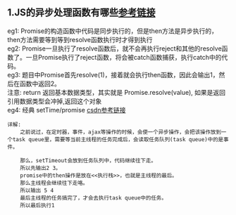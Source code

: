 ## 1.JS的异步处理函数有哪些[参考链接](https://juejin.cn/post/6844903679355518984)
eg1: Promise的构造函数中代码是同步执行的，但是then方法是异步执行的，then方法需要等到等到resolve函数执行时才得到执行  
eg2: Promise一旦执行了resolve函数后，就不会再执行reject和其他的resolve函数了。一旦Promise执行了reject函数，将会被catch函数捕获，执行catch中的代码。  
eg3: 题目中Promise首先resolve(1)，接着就会执行then函数，因此会输出1，然后在函数中返回2。  
注意:  return 返回基本数据类型，其实就是 Promise.resolve(value), 如果是返回引用数据类型会冲掉,返回这个对象  
eg4: 经典 setTime/promise  [csdn参考链接](https://blog.csdn.net/baidu_33295233/article/details/79335127)
```
详解:
    之前说过，在定时器，事件，ajax等操作的时候，会使一个异步操作，会把该操作放到一个task queue里，需要等当前主线程的任务完成后，会读取任务队列(task queue)中的是事件。
    
    那么，setTimeout会放到任务队列中，代码继续往下走。 
    所以先输出2 3。 
    promise中的then操作是放在<<执行栈>>，也就是主线程的最后。 
    那么主线程会继续往下走咯。 
    所以输出 5 4 
    最后主线程的任务搞完了，才会去执行task queue中的任务。 
    所以最后执行1
```
